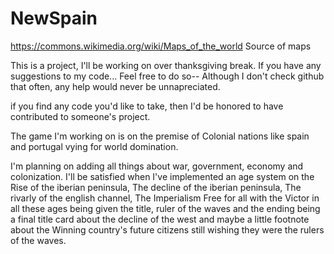 # NewSpain

https://commons.wikimedia.org/wiki/Maps_of_the_world
Source of maps

This is a project, I'll be working on over thanksgiving break. If you have any suggestions to my code... Feel free to do so-- Although I don't check github that often, any help
would never be unnapreciated.


if you find any code you'd like to take, then I'd be honored to have contributed to someone's project.



The game I'm working on is on the premise of Colonial nations like spain and portugal vying for world domination. 



I'm planning on adding all things about war, government, economy and colonization. I'll be satisfied when I've implemented an age system on the Rise of the iberian peninsula, The decline of the iberian peninsula, The rivarly of the english channel, The Imperialism Free for all with the Victor in all these ages being given the title, ruler of the waves and the ending being a final title card about the decline of the west and maybe a little footnote about the Winning country's future citizens still wishing they were the rulers of the waves.
